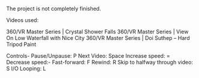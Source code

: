 The project is not completely finished. 

Videos used:

360/VR Master Series | Crystal Shower Falls
360/VR Master Series | View On Low Waterfall with Nice City 
360/VR Master Series | Doi Suthep – Hard Tripod Paint

Controls-
Pause/Unpause: P
Next Video: Space
Increase speed: =
Decrease speed:-
Fast-forward: F
Rewind: R
Skip to halfway through video: S
I/O Looping: L